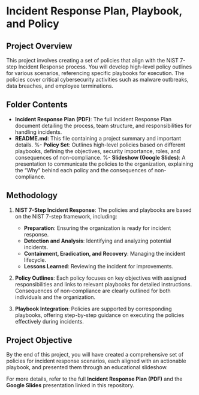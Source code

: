 # Incident Response Plan, Playbook, and Policy

## Project Overview
This project involves creating a set of policies that align with the NIST 7-step Incident Response process. You will develop high-level policy outlines for various scenarios, referencing specific playbooks for execution. The policies cover critical cybersecurity activities such as malware outbreaks, data breaches, and employee terminations.

## Folder Contents
- **Incident Response Plan (PDF)**: The full Incident Response Plan document detailing the process, team structure, and responsibilities for handling incidents.
- **README.md**: This file containing a project summary and important details.
%- **Policy Set**: Outlines high-level policies based on different playbooks, defining the objectives, security importance, roles, and consequences of non-compliance.
%- **Slideshow (Google Slides)**: A presentation to communicate the policies to the organization, explaining the “Why” behind each policy and the consequences of non-compliance.

## Methodology
1. **NIST 7-Step Incident Response**: The policies and playbooks are based on the NIST 7-step framework, including:
    - **Preparation**: Ensuring the organization is ready for incident response.
    - **Detection and Analysis**: Identifying and analyzing potential incidents.
    - **Containment, Eradication, and Recovery**: Managing the incident lifecycle.
    - **Lessons Learned**: Reviewing the incident for improvements.
   
2. **Policy Outlines**: Each policy focuses on key objectives with assigned responsibilities and links to relevant playbooks for detailed instructions. Consequences of non-compliance are clearly outlined for both individuals and the organization.

3. **Playbook Integration**: Policies are supported by corresponding playbooks, offering step-by-step guidance on executing the policies effectively during incidents.

## Project Objective
By the end of this project, you will have created a comprehensive set of policies for incident response scenarios, each aligned with an actionable playbook, and presented them through an educational slideshow.

For more details, refer to the full **Incident Response Plan (PDF)** and the **Google Slides** presentation linked in this repository.

